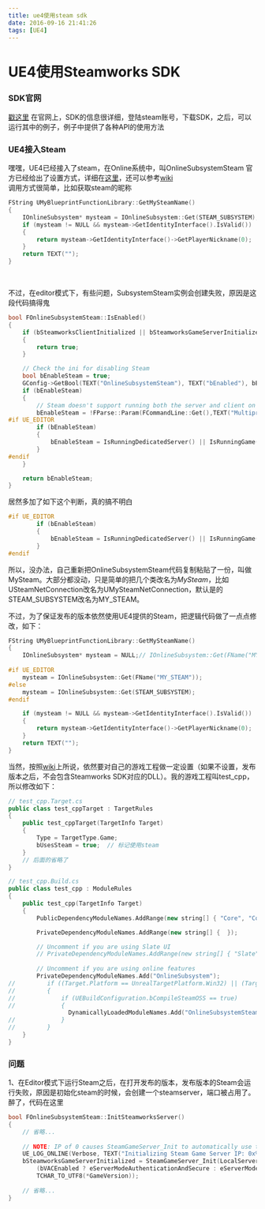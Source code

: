 ```yaml
---
title: ue4使用steam sdk
date: 2016-09-16 21:41:26
tags: [UE4]
---
```


# UE4使用Steamworks SDK

### SDK官网
[戳这里](https://partner.steamgames.com/)
在官网上，SDK的信息很详细，登陆steam账号，下载SDK，之后，可以运行其中的例子，例子中提供了各种API的使用方法

### UE4接入Steam

嘿嘿，UE4已经接入了steam，在Online系统中，叫OnlineSubsystemSteam
官方已经给出了设置方式，详细在[这里](https://docs.unrealengine.com/latest/INT/Programming/Online/Steam/index.html)，还可以参考[wiki](https://wiki.unrealengine.com/Steam,_Using_the_Steam_SDK_During_Development)
<br>
调用方式很简单，比如获取steam的昵称
```cpp
FString UMyBlueprintFunctionLibrary::GetMySteamName()
{
	IOnlineSubsystem* mysteam = IOnlineSubsystem::Get(STEAM_SUBSYSTEM);
	if (mysteam != NULL && mysteam->GetIdentityInterface().IsValid())
	{
		return mysteam->GetIdentityInterface()->GetPlayerNickname(0);
	}
	return TEXT("");
}
```
<br>

不过，在editor模式下，有些问题，SubsystemSteam实例会创建失败，原因是这段代码搞得鬼
``` cpp
bool FOnlineSubsystemSteam::IsEnabled()
{
	if (bSteamworksClientInitialized || bSteamworksGameServerInitialized)
	{
		return true;
	}

	// Check the ini for disabling Steam
	bool bEnableSteam = true;
	GConfig->GetBool(TEXT("OnlineSubsystemSteam"), TEXT("bEnabled"), bEnableSteam, GEngineIni);
	if (bEnableSteam)
	{
		// Steam doesn't support running both the server and client on the same machine
		bEnableSteam = !FParse::Param(FCommandLine::Get(),TEXT("MultiprocessOSS"));
#if UE_EDITOR
		if (bEnableSteam)
		{
			bEnableSteam = IsRunningDedicatedServer() || IsRunningGame();
		}
#endif
	}

	return bEnableSteam;
}

```
居然多加了如下这个判断，真的搞不明白
```cpp
#if UE_EDITOR
		if (bEnableSteam)
		{
			bEnableSteam = IsRunningDedicatedServer() || IsRunningGame();
		}
#endif
```
所以，没办法，自己重新把OnlineSubsystemSteam代码复制粘贴了一份，叫做MySteam。大部分都没动，只是简单的把几个类改名为*MySteam*，比如USteamNetConnection改名为UMySteamNetConnection，默认是的STEAM_SUBSYSTEM改名为MY_STEAM。

不过，为了保证发布的版本依然使用UE4提供的Steam，把逻辑代码做了一点点修改，如下：
``` cpp
FString UMyBlueprintFunctionLibrary::GetMySteamName()
{
	IOnlineSubsystem* mysteam = NULL;// IOnlineSubsystem::Get(FName("MY_STEAM"));
	
#if UE_EDITOR
	mysteam = IOnlineSubsystem::Get(FName("MY_STEAM"));
#else
	mysteam = IOnlineSubsystem::Get(STEAM_SUBSYSTEM);
#endif

	if (mysteam != NULL && mysteam->GetIdentityInterface().IsValid())
	{
		return mysteam->GetIdentityInterface()->GetPlayerNickname(0);
	}
	return TEXT("");
}
```
当然，按照[wiki](https://wiki.unrealengine.com/Steam,_Using_the_Steam_SDK_During_Development)上所说，依然要对自己的游戏工程做一定设置（如果不设置，发布版本之后，不会包含Steamworks SDK对应的DLL）。我的游戏工程叫test_cpp，所以修改如下：
``` cpp
// test_cpp.Target.cs
public class test_cppTarget : TargetRules
{
	public test_cppTarget(TargetInfo Target)
	{
		Type = TargetType.Game;
        bUsesSteam = true;	// 标记使用steam
    }
	// 后面的省略了
}
```
``` cpp
// test_cpp.Build.cs
public class test_cpp : ModuleRules
{
	public test_cpp(TargetInfo Target)
	{
		PublicDependencyModuleNames.AddRange(new string[] { "Core", "CoreUObject", "Engine", "InputCore" });

		PrivateDependencyModuleNames.AddRange(new string[] {  });

		// Uncomment if you are using Slate UI
		// PrivateDependencyModuleNames.AddRange(new string[] { "Slate", "SlateCore" });
		
		// Uncomment if you are using online features
		PrivateDependencyModuleNames.Add("OnlineSubsystem");
//         if ((Target.Platform == UnrealTargetPlatform.Win32) || (Target.Platform == UnrealTargetPlatform.Win64))
//         {
//             if (UEBuildConfiguration.bCompileSteamOSS == true)
//             {
                 DynamicallyLoadedModuleNames.Add("OnlineSubsystemSteam");
//             }
//         }
    }
}
```

### 问题
1、在Editor模式下运行Steam之后，在打开发布的版本，发布版本的Steam会运行失败，原因是初始化steam的时候，会创建一个steamserver，端口被占用了。醉了，代码在这里
``` cpp
bool FOnlineSubsystemSteam::InitSteamworksServer()
{
	// 省略...
	
	// NOTE: IP of 0 causes SteamGameServer_Init to automatically use the public (external) IP
	UE_LOG_ONLINE(Verbose, TEXT("Initializing Steam Game Server IP: 0x%08X Port: %d SteamPort: %d QueryPort: %d"), LocalServerIP, GameServerGamePort, GameServerSteamPort, GameServerQueryPort);
	bSteamworksGameServerInitialized = SteamGameServer_Init(LocalServerIP, GameServerSteamPort, GameServerGamePort, GameServerQueryPort,
		(bVACEnabled ? eServerModeAuthenticationAndSecure : eServerModeAuthentication),
		TCHAR_TO_UTF8(*GameVersion));
	
	// 省略...
}
```